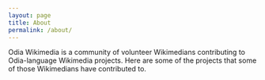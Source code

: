 ```yaml
---
layout: page
title: About
permalink: /about/
---
```





Odia Wikimedia is a community of volunteer Wikimedians contributing to Odia-language Wikimedia projects. Here are some of the projects that some of those Wikimedians have contributed to.
